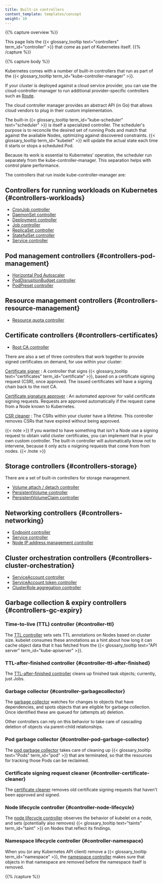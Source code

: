 ```yaml
---
title: Built-in controllers
content_template: templates/concept
weight: 10
---
```


{{% capture overview %}}

This page lists the {{< glossary_tooltip text="controllers" term_id="controller" >}}
that come as part of Kubernetes itself.
{{% /capture %}}


{{% capture body %}}

Kubernetes comes with a number of built-in controllers that run as part
of the {{< glossary_tooltip term_id="kube-controller-manager" >}}.

If your cluster is deployed against a cloud service provider, you can
use the cloud-controller-manager to run additional provider-specific
controllers such as
[Route](/docs/concepts/architecture/cloud-controller/#route-controller).

The cloud controller manager provides an abstract API (in Go) that
allows cloud vendors to plug in their custom implementation.

The built-in {{< glossary_tooltip term_id="kube-scheduler" text="scheduler" >}}
is itself a specialized controller. The scheduler's purpose is to reconcile the
desired set of running Pods and match that against the available Nodes,
optimizing against discovered constraints.
{{< glossary_tooltip term_id="kubelet" >}} will update the actual state each
time it starts or stops a scheduled Pod.

Because its work is essential to Kubernetes' operation, the scheduler
run separately from the kube-controller-manager. This separation helps
with control plane performance.

The controllers that run inside kube-controller-manager are:

## Controllers for running workloads on Kubernetes {#controllers-workloads}

* [CronJob controller](/docs/reference/controllers/cronjob/)
* [DaemonSet controller](/docs/reference/controllers/daemonset/)
* [Deployment controller](/docs/reference/controllers/deployment/)
* [Job controller](/docs/reference/controllers/job/)
* [ReplicaSet controller](/docs/reference/controllers/replicaset/)
* [StatefulSet controller](/docs/reference/controllers/statefulset/)
* [Service controller](/docs/reference/controllers/service/)

## Pod management controllers {#controllers-pod-management}

* [Horizontal Pod Autoscaler](/docs/reference/controllers/horizontal-pod-autoscaler/)
* [PodDisruptionBudget controller](/docs/reference/controllers/poddisruptionbudget/)
* [PodPreset controller](/docs/reference/access-authn-authz/admission-controllers/#podpreset)

## Resource management controllers {#controllers-resource-management}

* [Resource quota controller](/reference/access-authn-authz/admission-controllers/#resourcequota)

## Certificate controllers {#controllers-certificates}

* [Root CA controller](/docs/reference/controllers/certificate-root-ca/)

There are also a set of three controllers that work together to provide signed
certificates on demand, for use within your cluster:

[Certificate signer](/docs/reference/controllers/certificate-signer)
: A controller that signs {{< glossary_tooltip text="certificates" term_id="certificate" >}},
  based on a certificate signing request (CSR), once approved. The issued
  certificates will have a signing chain back to the root CA.

[Certificate signature approver](/docs/reference/controllers/certificate-approver/)
: An automated approver for valid certificate signing requests. Requests are approved
  automatically if the request came from a Node known to Kubernetes.

[CSR cleaner](/docs/reference/controllers/certificate-cleaner/)
: The CSRs within your cluster have a lifetime. This controller removes CSRs that have
  expired without being approved.

{{< note >}}
If you wanted to have something that isn't a Node use a signing request to obtain valid
cluster certificates, you can implement that in your own custom controller.
The built-in controller will automatically know not to intervene, because it only acts o
nsigning requests that come from from nodes.
{{< /note >}}

## Storage controllers {#controllers-storage}

There are a set of built-in controllers for storage management.

* [Volume attach / detach controller](/docs/reference/controllers/attach-detach/)
* [PersistentVolume controller](/docs/reference/controllers/persistentvolume/)
* [PersistentVolumeClaim controller](/docs/reference/controllers/persistentvolumeclaim/)

## Networking controllers {#controllers-networking}

* [Endpoint controller](/docs/reference/controllers/endpoint)
* [Service controller](/docs/reference/controllers/service)
* [Node IP address management controller](/docs/reference/controllers/node-ipam/)

## Cluster orchestration controllers {#controllers-cluster-orchestration}

* [ServiceAccount controller](/docs/reference/controllers/serviceaccount/)
* [ServiceAccount token controller](/docs/reference/controllers/serviceaccount-token/)
* [ClusterRole aggregation controller](/docs/reference/controllers/clusterrole-aggregation)

## Garbage collection & expiry controllers {#controllers-gc-expiry}

### Time-to-live (TTL) controller {#controller-ttl}

The [TTL controller](/docs/reference/controllers/ttl/) sets sets TTL
annotations on Nodes based on cluster size.
kubelet consumes these annotations as a hint about how long it can cache
object data that it has fetched from the
{{< glossary_tooltip text="API server" term_id="kube-apiserver" >}}.

### TTL-after-finished controller {#controller-ttl-after-finished}

The [TTL-after-finished controller](/docs/reference/controllers/ttl-after-finished)
cleans up finished task objects; currently, just Jobs.

### Garbage collector {#controller-garbagecollector}

The [garbage collector](/docs/reference/controllers/garbage-collector/) watches
for changes to objects that have dependencies, and spots objects that are eligible
for garbage collection. Once identified these are queued for (attempts at) deletion.

Other controllers can rely on this behavior to take care of cascading deletion
of objects via parent-child relationships.

### Pod garbage collector {#controller-pod-garbage-collector}

The [pod garbage collector](/docs/reference/controllers/pod-garbage-collector/)
takes care of cleaning up {{< glossary_tooltip text="Pods" term_id="pod" >}} that
are terminated, so that the resources for tracking those Pods can be reclaimed.

### Certificate signing request cleaner {#controller-certificate-cleaner}

The [certificate cleaner](/docs/reference/controllers/certificate-cleaner/)
removes old certificate signing requests that haven't been approved and signed.

### Node lifecycle controller {#controller-node-lifecycle}

The [node lifecycle controller](/docs/reference/controllers/node-lifecycle)
observes the behavior of kubelet on a node, and sets (potentially also removes)
{{< glossary_tooltip text="taints" term_id="taint" >}} on Nodes that reflect its
findings.

### Namespace lifecycle controller {#controller-namespace}

When you (or any Kubernetes API client) remove a {{< glossary_tooltip term_id="namespace" >}},
the [namespace controller](/docs/reference/controllers/namespace/) makes sure that objects in
that namespace are removed before the namespace itself is removed.

{{% /capture %}}

